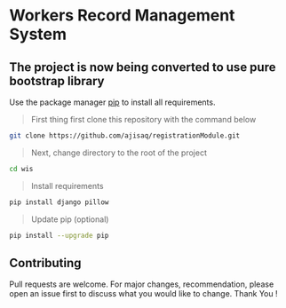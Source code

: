 # Workers Record Management System

## The project is now being converted to use pure bootstrap library

Use the package manager [pip](https://pip.pypa.io/en/stable/) to install all requirements.

> First thing first clone this repository with the command below

```bash
git clone https://github.com/ajisaq/registrationModule.git
```

> Next, change directory to the root of the project
```bash
cd wis

```

> Install requirements

```bash
pip install django pillow

```

> Update pip (optional)

```bash
pip install --upgrade pip

```

## Contributing
Pull requests are welcome. For major changes, recommendation, please open an issue first to discuss what you would like to change. Thank You !